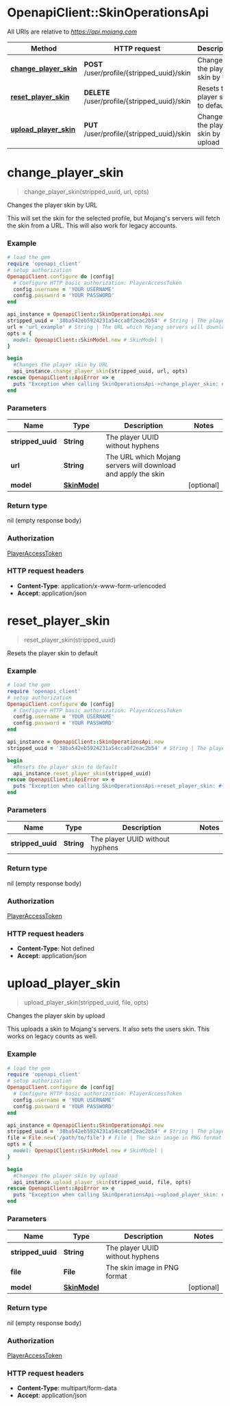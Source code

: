 # OpenapiClient::SkinOperationsApi

All URIs are relative to *https://api.mojang.com*

Method | HTTP request | Description
------------- | ------------- | -------------
[**change_player_skin**](SkinOperationsApi.md#change_player_skin) | **POST** /user/profile/{stripped_uuid}/skin | Changes the player skin by URL
[**reset_player_skin**](SkinOperationsApi.md#reset_player_skin) | **DELETE** /user/profile/{stripped_uuid}/skin | Resets the player skin to default
[**upload_player_skin**](SkinOperationsApi.md#upload_player_skin) | **PUT** /user/profile/{stripped_uuid}/skin | Changes the player skin by upload


# **change_player_skin**
> change_player_skin(stripped_uuid, url, opts)

Changes the player skin by URL

This will set the skin for the selected profile, but Mojang's servers will fetch the skin from a URL. This will also work for legacy accounts.

### Example
```ruby
# load the gem
require 'openapi_client'
# setup authorization
OpenapiClient.configure do |config|
  # Configure HTTP basic authorization: PlayerAccessToken
  config.username = 'YOUR USERNAME'
  config.password = 'YOUR PASSWORD'
end

api_instance = OpenapiClient::SkinOperationsApi.new
stripped_uuid = '38ba542eb5924231a54cca0f2eac2b54' # String | The player UUID without hyphens
url = 'url_example' # String | The URL which Mojang servers will download and apply the skin
opts = {
  model: OpenapiClient::SkinModel.new # SkinModel | 
}

begin
  #Changes the player skin by URL
  api_instance.change_player_skin(stripped_uuid, url, opts)
rescue OpenapiClient::ApiError => e
  puts "Exception when calling SkinOperationsApi->change_player_skin: #{e}"
end
```

### Parameters

Name | Type | Description  | Notes
------------- | ------------- | ------------- | -------------
 **stripped_uuid** | **String**| The player UUID without hyphens | 
 **url** | **String**| The URL which Mojang servers will download and apply the skin | 
 **model** | [**SkinModel**](SkinModel.md)|  | [optional] 

### Return type

nil (empty response body)

### Authorization

[PlayerAccessToken](../README.md#PlayerAccessToken)

### HTTP request headers

 - **Content-Type**: application/x-www-form-urlencoded
 - **Accept**: application/json



# **reset_player_skin**
> reset_player_skin(stripped_uuid)

Resets the player skin to default

### Example
```ruby
# load the gem
require 'openapi_client'
# setup authorization
OpenapiClient.configure do |config|
  # Configure HTTP basic authorization: PlayerAccessToken
  config.username = 'YOUR USERNAME'
  config.password = 'YOUR PASSWORD'
end

api_instance = OpenapiClient::SkinOperationsApi.new
stripped_uuid = '38ba542eb5924231a54cca0f2eac2b54' # String | The player UUID without hyphens

begin
  #Resets the player skin to default
  api_instance.reset_player_skin(stripped_uuid)
rescue OpenapiClient::ApiError => e
  puts "Exception when calling SkinOperationsApi->reset_player_skin: #{e}"
end
```

### Parameters

Name | Type | Description  | Notes
------------- | ------------- | ------------- | -------------
 **stripped_uuid** | **String**| The player UUID without hyphens | 

### Return type

nil (empty response body)

### Authorization

[PlayerAccessToken](../README.md#PlayerAccessToken)

### HTTP request headers

 - **Content-Type**: Not defined
 - **Accept**: application/json



# **upload_player_skin**
> upload_player_skin(stripped_uuid, file, opts)

Changes the player skin by upload

This uploads a skin to Mojang's servers. It also sets the users skin. This works on legacy counts as well.

### Example
```ruby
# load the gem
require 'openapi_client'
# setup authorization
OpenapiClient.configure do |config|
  # Configure HTTP basic authorization: PlayerAccessToken
  config.username = 'YOUR USERNAME'
  config.password = 'YOUR PASSWORD'
end

api_instance = OpenapiClient::SkinOperationsApi.new
stripped_uuid = '38ba542eb5924231a54cca0f2eac2b54' # String | The player UUID without hyphens
file = File.new('/path/to/file') # File | The skin image in PNG format
opts = {
  model: OpenapiClient::SkinModel.new # SkinModel | 
}

begin
  #Changes the player skin by upload
  api_instance.upload_player_skin(stripped_uuid, file, opts)
rescue OpenapiClient::ApiError => e
  puts "Exception when calling SkinOperationsApi->upload_player_skin: #{e}"
end
```

### Parameters

Name | Type | Description  | Notes
------------- | ------------- | ------------- | -------------
 **stripped_uuid** | **String**| The player UUID without hyphens | 
 **file** | **File**| The skin image in PNG format | 
 **model** | [**SkinModel**](SkinModel.md)|  | [optional] 

### Return type

nil (empty response body)

### Authorization

[PlayerAccessToken](../README.md#PlayerAccessToken)

### HTTP request headers

 - **Content-Type**: multipart/form-data
 - **Accept**: application/json



